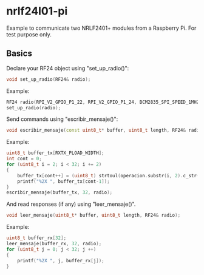 # nrlf24l01-pi
Example to communicate two NRLF2401+ modules from a Raspberry Pi. For test purpose only.

## Basics
Declare your RF24 object using "set_up_radio()":

```cpp
void set_up_radio(RF24& radio);
```

Example:
```cpp
RF24 radio(RPI_V2_GPIO_P1_22, RPI_V2_GPIO_P1_24, BCM2835_SPI_SPEED_1MHZ); 
set_up_radio(radio);
```

Send commands using "escribir_mensaje()":

```cpp
void escribir_mensaje(const uint8_t* buffer, uint8_t length, RF24& radio) ;
```

Example:

```cpp
uint8_t buffer_tx[RXTX_PLOAD_WIDTH];
int cont = 0;
for (uint8_t i = 2; i < 32; i += 2) 
{
    buffer_tx[cont++] = (uint8_t) strtoul(operacion.substr(i, 2).c_str(), NULL, 16);
    printf("%2X ", buffer_tx[cont-1]);
}
escribir_mensaje(buffer_tx, 32, radio);
```

And read responses (if any) using "leer_mensaje()".
```cpp
void leer_mensaje(uint8_t* buffer, uint8_t length, RF24& radio);
```

Example:

```cpp
uint8_t buffer_rx[32];
leer_mensaje(buffer_rx, 32, radio);
for (uint8_t j = 0; j < 32; j ++) 
{
    printf("%2X ", j, buffer_rx[j]);
}
```
